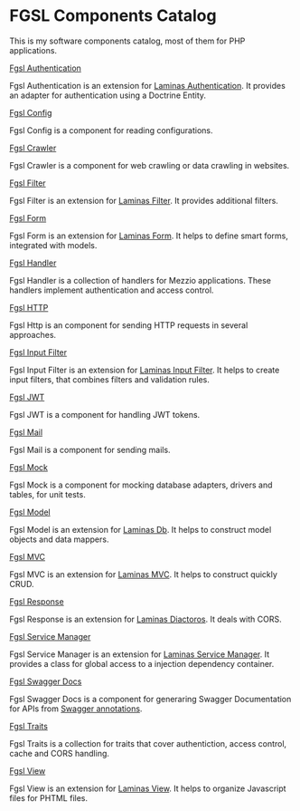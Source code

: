 # FGSL Components Catalog

This is my software components catalog, most of them for PHP applications.

[Fgsl Authentication](https://github.com/fgsl/authentication)

Fgsl Authentication is an extension for [Laminas Authentication](https://github.com/laminas/laminas-authentication). It provides an adapter for authentication using a Doctrine Entity.

[Fgsl Config](https://github.com/fgsl/config)

Fgsl Config is a component for reading configurations.

[Fgsl Crawler](https://github.com/fgsl/crawler)

Fgsl Crawler is a component for web crawling or data crawling in websites.

[Fgsl Filter](https://github.com/fgsl/filter)

Fgsl Filter is an extension for [Laminas Filter](https://github.com/laminas/laminas-filter). It provides additional filters.

[Fgsl Form](https://github.com/fgsl/form)

Fgsl Form is an extension for [Laminas Form](https://github.com/laminas/laminas-form). It helps to define smart forms, integrated with models.

[Fgsl Handler](https://github.com/fgsl/handler)

Fgsl Handler is a collection of handlers for Mezzio applications. These handlers implement authentication and access control.

[Fgsl HTTP](https://github.com/fgsl/http)

Fgsl Http is an component for sending HTTP requests in several approaches.

[Fgsl Input Filter](https://github.com/fgsl/input-filter)

Fgsl Input Filter is an extension for [Laminas Input Filter](https://github.com/laminas/laminas-inputfilter). It helps to create input filters, that combines filters and validation rules.

[Fgsl JWT](https://github.com/fgsl/jwt)

Fgsl JWT is a component for handling JWT tokens.

[Fgsl Mail](https://github.com/fgsl/mail)

Fgsl Mail is a component for sending mails.

[Fgsl Mock](https://github.com/fgsl/mock)

Fgsl Mock is a component for mocking database adapters, drivers and tables, for unit tests.

[Fgsl Model](https://github.com/fgsl/model)

Fgsl Model is an extension for [Laminas Db](https://github.com/laminas/laminas-db). It helps to construct model objects and data mappers.

[Fgsl MVC](https://github.com/fgsl/mvc)

Fgsl MVC is an extension for [Laminas MVC](https://github.com/laminas/laminas-mvc). It helps to construct quickly CRUD.

[Fgsl Response](https://github.com/fgsl/response)

Fgsl Response is an extension for [Laminas Diactoros](https://github.com/laminas/laminas-mvc). It deals with CORS.

[Fgsl Service Manager](https://github.com/fgsl/service-manager)

Fgsl Service Manager is an extension for [Laminas Service Manager](https://github.com/laminas/laminas-service-manager). It provides a class for global access to a injection dependency container.

[Fgsl Swagger Docs](https://github.com/fgsl/swagger-docs)

Fgsl Swagger Docs is a component for generaring Swagger Documentation for APIs from [Swagger annotations](https://github.com/zircote/swagger-php/blob/master/docs/Getting-started.md).

[Fgsl Traits](https://github.com/fgsl/traits)

Fgsl Traits is a collection for traits that cover authentiction, access control, cache and CORS handling.

[Fgsl View](https://github.com/fgsl/view)

Fgsl View is an extension for [Laminas View](https://github.com/laminas/laminas-mvc). It helps to organize Javascript files for PHTML files.




